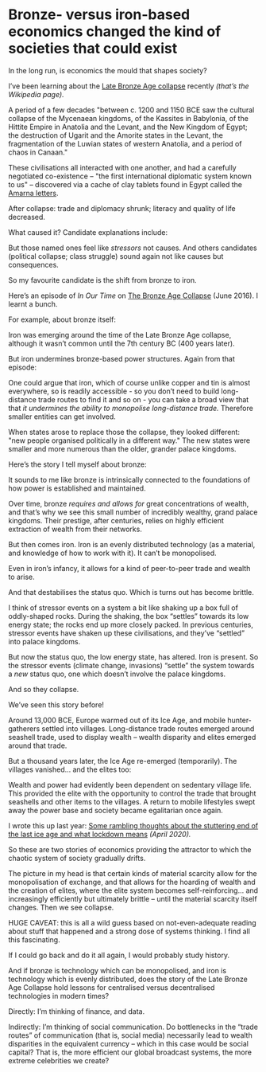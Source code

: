 # Bronze- versus iron-based economics changed the kind of societies that could exist

In the long run, is economics the mould that shapes society?

I’ve been learning about the [Late Bronze Age
collapse](https://en.wikipedia.org/wiki/Late_Bronze_Age_collapse) recently
_(that’s the Wikipedia page)._

A period of a few decades "between c. 1200 and 1150 BCE saw the cultural
collapse of the Mycenaean kingdoms, of the Kassites in Babylonia, of the
Hittite Empire in Anatolia and the Levant, and the New Kingdom of Egypt; the
destruction of Ugarit and the Amorite states in the Levant, the fragmentation
of the Luwian states of western Anatolia, and a period of chaos in Canaan."

These civilisations all interacted with one another, and had a carefully
negotiated co-existence – "the first international diplomatic system known to
us" – discovered via a cache of clay tablets found in Egypt called the [Amarna
letters](https://www.worldhistory.org/Amarna_Letters/).

After collapse: trade and diplomacy shrunk; literacy and quality of life
decreased.

What caused it? Candidate explanations include:

But those named ones feel like _stressors_ not causes. And others candidates
(political collapse; class struggle) sound again not like causes but
consequences.

So my favourite candidate is the shift from bronze to iron.

Here’s an episode of _In Our Time_ on [The Bronze Age
Collapse](https://www.bbc.co.uk/programmes/b07fl5bh) (June 2016). I learnt a
bunch.

For example, about bronze itself:

Iron was emerging around the time of the Late Bronze Age collapse, although it
wasn’t common until the 7th century BC (400 years later).

But iron undermines bronze-based power structures. Again from that episode:

One could argue that iron, which of course unlike copper and tin is almost
everywhere, so is readily accessible - so you don’t need to build long-
distance trade routes to find it and so on - you can take a broad view that
that _it undermines the ability to monopolise long-distance trade._ Therefore
smaller entities can get involved.

When states arose to replace those the collapse, they looked different: "new
people organised politically in a different way." The new states were smaller
and more numerous than the older, grander palace kingdoms.

Here’s the story I tell myself about bronze:

It sounds to me like bronze is intrinsically connected to the foundations of
how power is established and maintained.

Over time, bronze _requires and allows for_ great concentrations of wealth,
and that’s why we see this small number of incredibly wealthy, grand palace
kingdoms. Their prestige, after centuries, relies on highly efficient
extraction of wealth from their networks.

But then comes iron. Iron is an evenly distributed technology (as a material,
and knowledge of how to work with it). It can’t be monopolised.

Even in iron’s infancy, it allows for a kind of peer-to-peer trade and wealth
to arise.

And that destabilises the status quo. Which is turns out has become brittle.

I think of stressor events on a system a bit like shaking up a box full of
oddly-shaped rocks. During the shaking, the box “settles” towards its low
energy state; the rocks end up more closely packed. In previous centuries,
stressor events have shaken up these civilisations, and they’ve “settled” into
palace kingdoms.

But now the status quo, the low energy state, has altered. Iron is present. So
the stressor events (climate change, invasions) “settle” the system towards a
_new_ status quo, one which doesn’t involve the palace kingdoms.

And so they collapse.

We’ve seen this story before!

Around 13,000 BCE, Europe warmed out of its Ice Age, and mobile hunter-
gatherers settled into villages. Long-distance trade routes emerged around
seashell trade, used to display wealth – wealth disparity and elites emerged
around that trade.

But a thousand years later, the Ice Age re-emerged (temporarily). The villages
vanished… and the elites too:

Wealth and power had evidently been dependent on sedentary village life. This
provided the elite with the opportunity to control the trade that brought
seashells and other items to the villages. A return to mobile lifestyles swept
away the power base and society became egalitarian once again.

I wrote this up last year: [Some rambling thoughts about the stuttering end of
the last ice age and what lockdown
means](/home/2020/04/20/continuous_partial_lockdown) _(April 2020)._

So these are two stories of economics providing the attractor to which the
chaotic system of society gradually drifts.

The picture in my head is that certain kinds of material scarcity allow for
the monopolisation of exchange, and that allows for the hoarding of wealth and
the creation of elites, where the elite system becomes self-reinforcing… and
increasingly efficiently but ultimately brittle – until the material scarcity
itself changes. Then we see collapse.

HUGE CAVEAT: this is all a wild guess based on not-even-adequate reading about
stuff that happened and a strong dose of systems thinking. I find all this
fascinating.

If I could go back and do it all again, I would probably study history.

And if bronze is technology which can be monopolised, and iron is technology
which is evenly distributed, does the story of the Late Bronze Age Collapse
hold lessons for centralised versus decentralised technologies in modern
times?

Directly: I’m thinking of finance, and data.

Indirectly: I’m thinking of social communication. Do bottlenecks in the “trade
routes” of communication (that is, social media) necessarily lead to wealth
disparities in the equivalent currency – which in this case would be social
capital? That is, the more efficient our global broadcast systems, the more
extreme celebrities we create?
